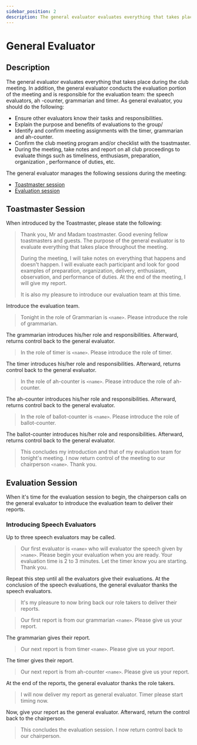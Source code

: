 ```yaml
---
sidebar_position: 2
description: The general evaluator evaluates everything that takes place during the club meeting.
---
```


# General Evaluator

## Description

The general evaluator evaluates everything that takes place during the club meeting. In addition, the general evaluator
conducts the evaluation portion of the meeting and is responsible for the evaluation team: the speech evaluators, ah
-counter, grammarian and timer. As general evaluator, you should do the following:

- Ensure other evaluators know their tasks and responsibilities.
- Explain the purpose and benefits of evaluations to the group/
- Identify and confirm meeting assignments with the timer, grammarian and ah-counter.
- Confirm the club meeting program and/or checklist with the toastmaster.
- During the meeting, take notes and report on all club proceedings to evaluate things such as timeliness, enthusiasm,
  preparation, organization , performance of duties, etc.

The general evaluator manages the following sessions during the meeting:

- [Toastmaster session](#toastmaster-session)
- [Evaluation session](#evaluation-session)

## Toastmaster Session

When introduced by the Toastmaster, please state the following:

> Thank you, Mr and Madam toastmaster. Good evening fellow toastmasters and guests. The purpose of the general evaluator
> is to evaluate everything that takes place throughout the meeting.
>
> During the meeting, I will take notes on everything that happens and doesn't happen. I will evaluate each participant
> and look for good examples of preparation, organization, delivery, enthusiasm, observation, and performance of duties.
> At the end of the meeting, I will give my report.
>
> It is also my pleasure to introduce our evaluation team at this time.

Introduce the evaluation team.

> Tonight in the role of Grammarian is `<name>`. Please introduce the role of grammarian.

The grammarian introduces his/her role and responsibilities. Afterward, returns control back to the general evaluator.

> In the role of timer is `<name>`. Please introduce the role of timer.

The timer introduces his/her role and responsibilities. Afterward, returns control back to the general evaluator.

> In the role of ah-counter is `<name>`. Please introduce the role of ah-counter.

The ah-counter introduces his/her role and responsibilities. Afterward, returns control back to the general evaluator.

> In the role of ballot-counter is `<name>`. Please introduce the role of ballot-counter.

The ballot-counter introduces his/her role and responsibilities. Afterward, returns control back to the general
evaluator.

> This concludes my introduction and that of my evaluation team for tonight's meeting. I now return control of the
> meeting to our chairperson `<name>`. Thank you.

## Evaluation Session

When it's time for the evaluation session to begin, the chairperson calls on the general evaluator to introduce the
evaluation team to deliver their reports.

### Introducing Speech Evaluators

Up to three speech evaluators may be called.

> Our first evaluator is `<name>` who will evaluator the speech given by `>name>`. Please begin your evaluation when you
> are ready. Your evaluation time is 2 to 3 minutes. Let the timer know you are starting. Thank you.

Repeat this step until all the evaluators give their evaluations. At the conclusion of the speech evaluations, the
general evaluator thanks the speech evaluators.

> It's my pleasure to now bring back our role takers to deliver their reports.

> Our first report is from our grammarian `<name>`. Please give us your report.

The grammarian gives their report.

> Our next report is from timer `<name>`. Please give us your report.

The timer gives their report.

> Our next report is from ah-counter `<name>`. Please give us your report.

At the end of the reports, the general evaluator thanks the role takers.

> I will now deliver my report as general evaluator. Timer please start timing now.

Now, give your report as the general evaluator. Afterward, return the control back to the chairperson.

> This concludes the evaluation session. I now return control back to our chairperson.
